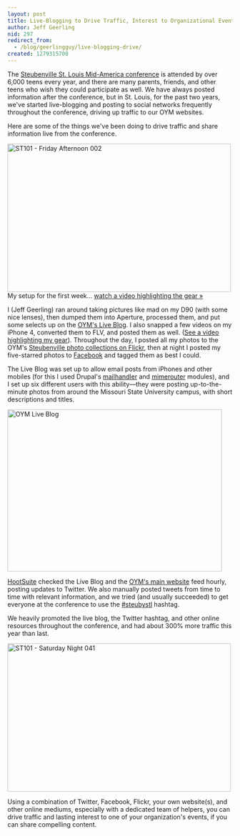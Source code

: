 ```yaml
---
layout: post
title: Live-Blogging to Drive Traffic, Interest to Organizational Events
author: Jeff Geerling
nid: 297
redirect_from:
  - /blog/geerlingguy/live-blogging-drive/
created: 1279315700
---
```

<p>The <a href="http://stlyouth.org/steubenville">Steubenville St. Louis Mid-America conference</a> is attended by over 6,000 teens every year, and there are many parents, friends, and other teens who wish they could participate as well. We have always posted information after the conference, but in St. Louis, for the past two years, we&#39;ve started live-blogging and posting to social networks frequently throughout the conference, driving up traffic to our OYM websites.</p>
<p>Here are some of the things we&#39;ve been doing to drive traffic and share information live from the conference.</p>
<p class="rtecenter"><a href="http://www.flickr.com/photos/stlyouth/4777998697/" title="ST101 - Friday Afternoon 002 by stlyouth, on Flickr"><img alt="ST101 - Friday Afternoon 002" height="332" src="http://farm5.static.flickr.com/4134/4777998697_dcfa30a94d.jpg" width="500" /></a><br />
My setup for the first week... <a href="http://www.lifeisaprayer.com/blog/2010/my-live-blogging-photography">watch a video highlighting the gear &raquo;</a></p><!--break-->
<p>I (Jeff Geerling) ran around taking pictures like mad on my D90 (with some nice lenses), then dumped them into Aperture, processed them, and put some selects up on the&nbsp;<a href="http://live.stlyouth.org/">OYM&#39;s Live Blog</a>. I also snapped a few videos on my iPhone 4, converted them to FLV, and posted them as well. (<a href="http://www.lifeisaprayer.com/blog/2010/my-live-blogging-photography">See a video highlighting my gear</a>). Throughout the day, I posted all my photos to the OYM&#39;s <a href="http://www.flickr.com/photos/stlyouth/collections/">Steubenville photo collections on Flickr</a>, then at night I posted my five-starred photos to <a href="http://www.facebook.com/oym.stl?v=photos">Facebook</a> and tagged them as best I could.</p>
<p>The Live Blog was set up to allow email posts from iPhones and other mobiles (for this I used Drupal&#39;s&nbsp;<a href="http://drupal.org/project/mailhandler">mailhandler</a>&nbsp;and <a href="http://drupal.org/project/mimerouter">mimerouter</a> modules), and I set up six different users with this ability&mdash;they were posting up-to-the-minute photos from around the Missouri State University campus, with short descriptions and titles.</p>
<p class="rtecenter"><img alt="OYM Live Blog" src="http://www.opensourcecatholic.com/sites/opensourcecatholic.com/files/user-uploads/oscatholic/oym-live-blog.png" style="width: 480px; height: 363px; " title="" /></p>
<p><a href="http://hootsuite.com/">HootSuite</a> checked the Live Blog and the <a href="http://stlyouth.org/">OYM&#39;s main website</a> feed&nbsp;hourly, posting updates to Twitter. We also manually posted tweets from time to time with relevant information, and we tried (and usually succeeded) to get everyone at the conference to use the <a href="http://search.twitter.com/search?q=%23steubystl">#steubystl</a> hashtag.</p>
<p>We heavily promoted the live blog, the Twitter hashtag, and other online resources throughout the conference, and had about 300% more traffic this year than last.</p>
<p class="rtecenter"><a href="http://www.flickr.com/photos/stlyouth/4781872664/" title="ST101 - Saturday Night 041 by stlyouth, on Flickr"><img alt="ST101 - Saturday Night 041" height="332" src="http://farm5.static.flickr.com/4074/4781872664_20afd09ea5.jpg" width="500" /></a></p>
<p>Using a combination of Twitter, Facebook, Flickr, your own website(s), and other online mediums, especially with a dedicated team of helpers, you can drive traffic and lasting interest to one of your organization&#39;s events, if you can share compelling content.</p>
